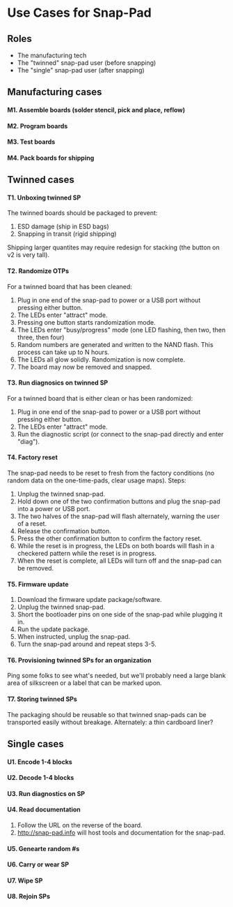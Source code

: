 # Use Cases for Snap-Pad

## Roles
* The manufacturing tech
* The "twinned" snap-pad user (before snapping)
* The "single" snap-pad user (after snapping)

## Manufacturing cases
#### M1. Assemble boards (solder stencil, pick and place, reflow)
#### M2. Program boards
#### M3. Test boards
#### M4. Pack boards for shipping

## Twinned cases
#### T1. Unboxing twinned SP
The twinned boards should be packaged to prevent:

1. ESD damage (ship in ESD bags)
2. Snapping in transit (rigid shipping)

Shipping larger quantites may require redesign for stacking (the button on v2 is very tall).

#### T2. Randomize OTPs
For a twinned board that has been cleaned:

1. Plug in one end of the snap-pad to power or a USB port without pressing either button.
2. The LEDs enter "attract" mode.
3. Pressing one button starts randomization mode.
4. The LEDs enter "busy/progress" mode (one LED flashing, then two, then three, then four)
5. Random numbers are generated and written to the NAND flash. This process can take up to N hours.
6. The LEDs all glow solidly. Randomization is now complete.
7. The board may now be removed and snapped.

#### T3. Run diagnosics on twinned SP
For a twinned board that is either clean or has been randomized:

1. Plug in one end of the snap-pad to power or a USB port without pressing either button.
2. The LEDs enter "attract" mode.
3. Run the diagnostic script (or connect to the snap-pad directly and enter "diag").

#### T4. Factory reset
The snap-pad needs to be reset to fresh from the factory conditions (no random data on the one-time-pads, clear usage maps). Steps:

1. Unplug the twinned snap-pad.
2. Hold down one of the two confirmation buttons and plug the snap-pad into a power or USB port.
3. The two halves of the snap-pad will flash alternately, warning the user of a reset.
4. Release the confirmation button.
5. Press the other confirmation button to confirm the factory reset.
6. While the reset is in progress, the LEDs on both boards will flash in a checkered pattern while the reset is in progress.
7. When the reset is complete, all LEDs will turn off and the snap-pad can be removed.

#### T5. Firmware update

1. Download the firmware update package/software.
2. Unplug the twinned snap-pad.
3. Short the bootloader pins on one side of the snap-pad while plugging it in.
4. Run the update package.
5. When instructed, unplug the snap-pad.
6. Turn the snap-pad around and repeat steps 3-5.

#### T6. Provisioning twinned SPs for an organization

Ping some folks to see what's needed, but we'll probably need a large blank area of silkscreen or a label that can be marked upon.

#### T7. Storing twinned SPs

The packaging should be reusable so that twinned snap-pads can be transported easily without breakage. Alternately: a thin cardboard liner?

## Single cases
#### U1. Encode 1-4 blocks
#### U2. Decode 1-4 blocks
#### U3. Run diagnostics on SP
#### U4. Read documentation

1. Follow the URL on the reverse of the board.
2. http://snap-pad.info will host tools and documentation for the snap-pad.

#### U5. Genearte random #s
#### U6. Carry or wear SP
#### U7. Wipe SP
#### U8. Rejoin SPs
